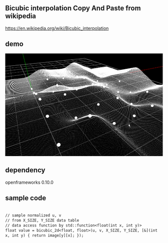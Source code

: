 ## Bicubic interpolation Copy And Paste from wikipedia
https://en.wikipedia.org/wiki/Bicubic_interpolation

## demo
![demo](demo.gif)

## dependency
openframeworks 0.10.0

## sample code

```

// sample normalized u, v
// from X_SIZE, Y_SIZE data table
// data access function by std::function<float(int x, int y)> 
float value = bicubic_2d<float, float>(u, v, X_SIZE, Y_SIZE, [&](int x, int y) { return image[y][x]; });

```
